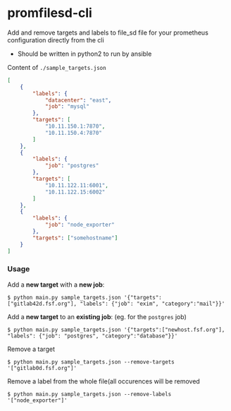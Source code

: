 # promfilesd-cli
Add and remove targets and labels to file_sd file for your prometheus configuration directly from the cli

- Should be written in python2 to run by ansible

Content of `./sample_targets.json`
```json
[
    {
        "labels": {
            "datacenter": "east", 
            "job": "mysql"
        }, 
        "targets": [
            "10.11.150.1:7870", 
            "10.11.150.4:7870"
        ]
    }, 
    {
        "labels": {
            "job": "postgres"
        }, 
        "targets": [
            "10.11.122.11:6001", 
            "10.11.122.15:6002"
        ]
    }, 
    {
        "labels": {
            "job": "node_exporter"
        }, 
        "targets": ["somehostname"]
    }
]
```
### Usage
Add a **new target** with a **new job**:
```
$ python main.py sample_targets.json '{"targets":["gitlab42d.fsf.org"], "labels": {"job": "exim", "category":"mail"}}'
```

Add a **new target** to an **existing job**: (eg. for the `postgres` job)
```
$ python main.py sample_targets.json '{"targets":["newhost.fsf.org"], "labels": {"job": "postgres", "category":"database"}}'
```

Remove a target
```
$ python main.py sample_targets.json --remove-targets '["gitlab0d.fsf.org"]'
```

Remove a label from the whole file(all occurences will be removed
```
$ python main.py sample_targets.json --remove-labels '["node_exporter"]'
```
